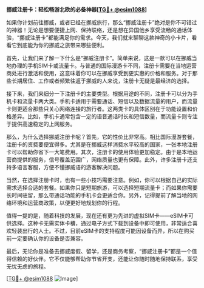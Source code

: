 **挪威注册卡：轻松畅游北欧的必备神器[[TG💪+ @esim1088](https://t.me/s/esim1088)]**

如果你计划前往挪威，或者已经在挪威旅行，那么“挪威注册卡”绝对是你不可错过的神器！无论是想要便捷上网、保持联络，还是想在异国他乡享受流畅的通话体验，“挪威注册卡”都能满足你的需求。今天，我们就来聊聊这款神奇的小卡片，看看它到底能为你的挪威之旅带来哪些便利。

首先，让我们来了解一下什么是“挪威注册卡”。简单来说，这是一款可以在挪威当地办理的手机SIM卡或流量卡。与普通的国际漫游卡不同，注册卡需要在当地运营商处进行激活和使用，这意味着你可以在挪威享受到更实惠的价格和服务。对于那些长期居住、工作或者频繁往返于挪威的人来说，注册卡无疑是最经济的选择。

接下来，我们来细分一下注册卡的主要类型。根据用途的不同，注册卡可以分为手机卡和流量卡两大类。手机卡适用于需要通话、短信以及数据流量的用户，而流量卡则更适合那些只关心网络连接的旅行者。这两类卡的具体区别在于功能设置和价格差异。比如，手机卡通常包含一定的语音通话时长和短信数量，而流量卡则专注于提供高速稳定的上网服务。

那么，为什么选择挪威注册卡呢？首先，它的性价比非常高。相比国际漫游套餐，注册卡的资费要便宜得多。尤其是在挪威这样消费水平较高的国家，一张本地注册卡可以帮助你省下一大笔费用。其次，注册卡的使用体验更加稳定。由于是本地运营商提供的服务，信号覆盖范围广，网络质量也更有保障。此外，许多注册卡还支持多语言客服，方便不懂挪威语的游客解决问题。

当然，在选择注册卡时，也有一些小技巧需要注意。例如，你可以根据自己的实际需求选择合适的套餐。如果你只是短期旅游，可以选择短期流量卡；而如果你需要长时间驻留，那么带通话功能的手机卡会更适合你。另外，记得提前了解当地的网络环境和运营商政策，以便更好地规划你的行程。

值得一提的是，随着科技的发展，现在还有更为先进的虚拟SIM卡——eSIM卡可供选择。这种卡无需实体卡槽，通过电子方式下载到设备中即可使用，非常适合喜欢轻装出行的人士。不过，目前eSIM卡的支持程度可能因设备而异，所以在购买前一定要确认你的设备是否兼容。

最后，无论你是准备去挪威度假、留学，还是商务考察，“挪威注册卡”都是一个值得信赖的好伙伴。它不仅能够帮助你节省开支，还能让你随时随地保持联系，享受无忧无虑的旅程。

[[TG💪+ @esim1088](https://t.me/s/esim1088) ![Image](https://i.postimg.cc/4NQfJmqS/Snipaste-2025-05-13-00-14-12.png)]